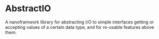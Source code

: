 # AbstractIO
A nanoframwork library for abstracting I/O to simple interfaces getting or accepting values of a certain data type, and for re-usable features above them.
